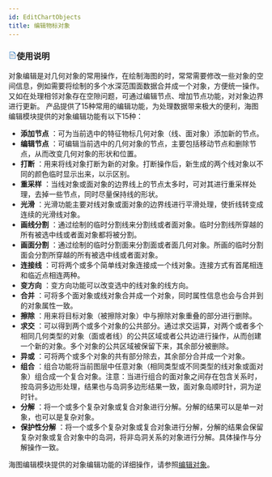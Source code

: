 ```yaml
---
id: EditChartObjects
title: 编辑物标对象
---
```

### ![](../../../img/read.gif)使用说明

对象编辑是对几何对象的常用操作，在绘制海图的时，常常需要修改一些对象的空间信息，例如需要将绘制的多个水深范围面数据合并成一个对象，方便统一操作。又如在处理相邻对象存在空隙问题，可通过编辑节点、增加节点功能，对对象边界进行更新。
产品提供了15种常用的编辑功能，为处理数据带来极大的便利，海图编辑模块提供的对象编辑功能有以下15种：

  * **添加节点** ：可为当前选中的特征物标几何对象（线、面对象）添加新的节点。
  * **编辑节点** ：可编辑当前选中的几何对象的节点，主要包括移动节点和删除节点，从而改变几何对象的形状和位置。
  * **打断** ：用来将线对象打断为新的对象。打断操作后，新生成的两个线对象以不同的颜色临时显示出来，以示区别。
  * **重采样** ：当线对象或面对象的边界线上的节点太多时，可对其进行重采样处理，去掉一些节点，同时尽量保持线的形状。
  * **光滑** ：光滑功能主要对线对象或面对象的边界线进行平滑处理，使折线转变成连续的光滑线对象。
  * **画线分割** ：通过绘制的临时分割线来分割线或者面对象。临时分割线所穿越的所有被选中线或者面对象都将被分割。
  * **画面分割** ：通过绘制的临时分割面来分割面或者面几何对象。所画的临时分割面会分割所穿越的所有被选中线或者面对象。 
  * **连接线** ：可将两个或多个简单线对象连接成一个线对象。连接方式有首尾相连和临近点相连两种。
  * **变方向** ：变方向功能可以改变选中的线对象的线方向。
  * **合并** ：可将多个面对象或线对象合并成一个对象，同时属性信息也会与合并到的对象属性一致。
  * **擦除** ：用来将目标对象（被擦除对象）中与擦除对象重叠的部分进行删除。
  * **求交** ：可以得到两个或多个对象的公共部分。通过求交运算，对两个或者多个相同几何类型的对象（面或者线）的公共区域或者公共边进行操作，从而创建一个新的对象。多个对象的公共区域被保留下来，其余部分被删除。
  * **异或** ：可将两个或多个对象的共有部分除去，其余部分合并成一个对象。
  * **组合** ：组合功能将当前图层中任意对象（相同类型或不同类型的线对象或面对象）组合成一个复合对象。注意：当进行组合的面对象之间存在包含关系时，按岛洞多边形处理，结果也与岛洞多边形结果一致，面对象岛顺时针，洞为逆时针。
  * **分解** ：将一个或多个复杂对象或复合对象进行分解。分解的结果可以是单一对象，也可以是复杂对象。
  * **保护性分解** ：将一个或多个复杂对象或复合对象进行分解，分解的结果会保留复杂对象或复合对象中的岛洞，将非岛洞关系的对象进行分解。具体操作与分解操作一致。

海图编辑模块提供的对象编辑功能的详细操作，请参照[编辑对象](../../../DataProcessing/Objects/EditObjects/EdittingGeometry)。
